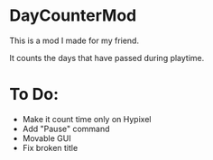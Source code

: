 # DayCounterMod

This is a mod I made for my friend.

It counts the days that have passed during playtime.

# To Do:
- Make it count time only on Hypixel
- Add "Pause" command
- Movable GUI
- Fix broken title
